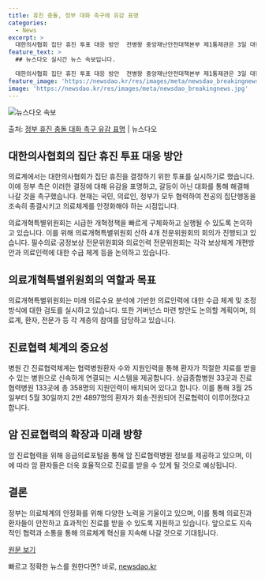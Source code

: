 ```yaml
---
title: 휴진 충돌, 정부 대화 촉구에 유감 표명
categories:
  - News
excerpt: >
  대한의사협회 집단 휴진 투표 대응 방안  전병왕 중앙재난안전대책본부 제1통제관은 3일 대한의사협회가 집단 휴…
feature_text: >
  ## 뉴스다오 실시간 뉴스 속보입니다.

  대한의사협회 집단 휴진 투표 대응 방안  전병왕 중앙재난안전대책본부 제1통제관은 3일 대한의사협회가 집단 휴…
feature_image: 'https://newsdao.kr/res/images/meta/newsdao_breakingnews.jpg'
image: 'https://newsdao.kr/res/images/meta/newsdao_breakingnews.jpg'
---
```


![뉴스다오 속보](https://newsdao.kr/res/images/meta/newsdao_breakingnews.jpg)

<p>출처: <a href="https://newsdao.kr/4034" rel="dofollow">정부 휴진 충돌 대화 촉구 유감 표명</a> | 뉴스다오</p>

## 대한의사협회의 집단 휴진 투표 대응 방안

의료계에서는 대한의사협회가 집단 휴진을 결정하기 위한 투표를 실시하기로 했습니다. 이에 정부 측은 이러한 결정에 대해 유감을 표명하고, 갈등이 아닌 대화를 통해 해결해 나갈 것을 촉구했습니다. 현재는 국민, 의료인, 정부가 모두 협력하여 전공의 집단행동을 조속히 종결시키고 의료체계를 안정화해야 하는 시점입니다.

의료개혁특별위원회는 시급한 개혁정책을 빠르게 구체화하고 실행될 수 있도록 논의하고 있습니다. 이를 위해 의료개혁특별위원회 산하 4개 전문위원회의 회의가 진행되고 있습니다. 필수의료·공정보상 전문위원회와 의료인력 전문위원회는 각각 보상체계 개편방안과 의료인력에 대한 수급 체계 등을 논의하고 있습니다.

## 의료개혁특별위원회의 역할과 목표
의료개혁특별위원회는 미래 의료수요 분석에 기반한 의료인력에 대한 수급 체계 및 조정 방식에 대한 검토를 실시하고 있습니다. 또한 거버넌스 마련 방안도 논의할 계획이며, 의료계, 환자, 전문가 등 각 계층의 참여를 담당하고 있습니다.

## 진료협력 체계의 중요성
병원 간 진료협력체계는 협력병원환자 수와 지원인력을 통해 환자가 적절한 치료를 받을 수 있는 병원으로 신속하게 연결되는 시스템을 제공합니다. 상급종합병원 33곳과 진료협력병원 133곳에 총 358명의 지원인력이 배치되어 있다고 합니다. 이를 통해 3월 25일부터 5월 30일까지 2만 4897명의 환자가 회송·전원되어 진료협력이 이루어졌다고 합니다.

## 암 진료협력의 확장과 미래 방향
암 진료협력을 위해 응급의료포털을 통해 암 진료협력병원 정보를 제공하고 있으며, 이에 따라 암 환자들은 더욱 효율적으로 진료를 받을 수 있게 될 것으로 예상됩니다.

## 결론
정부는 의료체계의 안정화를 위해 다양한 노력을 기울이고 있으며, 이를 통해 의료진과 환자들이 안전하고 효과적인 진료를 받을 수 있도록 지원하고 있습니다. 앞으로도 지속적인 협력과 소통을 통해 의료체계 혁신을 지속해 나갈 것으로 기대됩니다.

[원문 보기](https://newsdao.kr/4034) 

빠르고 정확한 뉴스를 원한다면? 바로, <a href="https://newsdao.kr" rel="dofollow">newsdao.kr</a>


